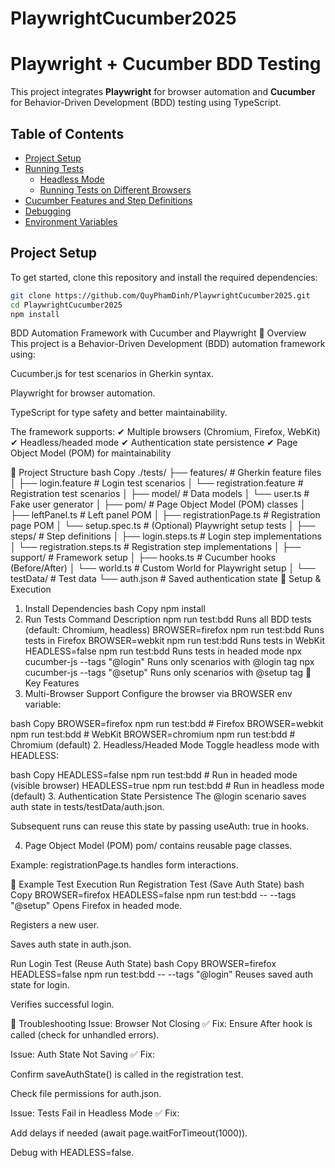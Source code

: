 # PlaywrightCucumber2025

# Playwright + Cucumber BDD Testing

This project integrates **Playwright** for browser automation and **Cucumber** for Behavior-Driven Development (BDD) testing using TypeScript.

## Table of Contents

- [Project Setup](#project-setup)
- [Running Tests](#running-tests)
  - [Headless Mode](#headless-mode)
  - [Running Tests on Different Browsers](#running-tests-on-different-browsers)
- [Cucumber Features and Step Definitions](#cucumber-features-and-step-definitions)
- [Debugging](#debugging)
- [Environment Variables](#environment-variables)

## Project Setup

To get started, clone this repository and install the required dependencies:

```bash
git clone https://github.com/QuyPhamDinh/PlaywrightCucumber2025.git
cd PlaywrightCucumber2025
npm install
```

BDD Automation Framework with Cucumber and Playwright
📌 Overview
This project is a Behavior-Driven Development (BDD) automation framework using:

Cucumber.js for test scenarios in Gherkin syntax.

Playwright for browser automation.

TypeScript for type safety and better maintainability.

The framework supports:
✔ Multiple browsers (Chromium, Firefox, WebKit)
✔ Headless/headed mode
✔ Authentication state persistence
✔ Page Object Model (POM) for maintainability

📂 Project Structure
bash
Copy
./tests/
├── features/ # Gherkin feature files
│ ├── login.feature # Login test scenarios
│ └── registration.feature # Registration test scenarios
│
├── model/ # Data models
│ └── user.ts # Fake user generator
│
├── pom/ # Page Object Model (POM) classes
│ ├── leftPanel.ts # Left panel POM
│ ├── registrationPage.ts # Registration page POM
│ └── setup.spec.ts # (Optional) Playwright setup tests
│
├── steps/ # Step definitions
│ ├── login.steps.ts # Login step implementations
│ └── registration.steps.ts # Registration step implementations
│
├── support/ # Framework setup
│ ├── hooks.ts # Cucumber hooks (Before/After)
│ └── world.ts # Custom World for Playwright setup
│
└── testData/ # Test data
└── auth.json # Saved authentication state
🚀 Setup & Execution

1. Install Dependencies
   bash
   Copy
   npm install
2. Run Tests
   Command Description
   npm run test:bdd Runs all BDD tests (default: Chromium, headless)
   BROWSER=firefox npm run test:bdd Runs tests in Firefox
   BROWSER=webkit npm run test:bdd Runs tests in WebKit
   HEADLESS=false npm run test:bdd Runs tests in headed mode
   npx cucumber-js --tags "@login" Runs only scenarios with @login tag
   npx cucumber-js --tags "@setup" Runs only scenarios with @setup tag
   🔧 Key Features
3. Multi-Browser Support
   Configure the browser via BROWSER env variable:

bash
Copy
BROWSER=firefox npm run test:bdd # Firefox
BROWSER=webkit npm run test:bdd # WebKit
BROWSER=chromium npm run test:bdd # Chromium (default) 2. Headless/Headed Mode
Toggle headless mode with HEADLESS:

bash
Copy
HEADLESS=false npm run test:bdd # Run in headed mode (visible browser)
HEADLESS=true npm run test:bdd # Run in headless mode (default) 3. Authentication State Persistence
The @login scenario saves auth state in tests/testData/auth.json.

Subsequent runs can reuse this state by passing useAuth: true in hooks.

4. Page Object Model (POM)
   pom/ contains reusable page classes.

Example: registrationPage.ts handles form interactions.

📝 Example Test Execution
Run Registration Test (Save Auth State)
bash
Copy
BROWSER=firefox HEADLESS=false npm run test:bdd -- --tags "@setup"
Opens Firefox in headed mode.

Registers a new user.

Saves auth state in auth.json.

Run Login Test (Reuse Auth State)
bash
Copy
BROWSER=firefox HEADLESS=false npm run test:bdd -- --tags "@login"
Reuses saved auth state for login.

Verifies successful login.

🔧 Troubleshooting
Issue: Browser Not Closing
✅ Fix: Ensure After hook is called (check for unhandled errors).

Issue: Auth State Not Saving
✅ Fix:

Confirm saveAuthState() is called in the registration test.

Check file permissions for auth.json.

Issue: Tests Fail in Headless Mode
✅ Fix:

Add delays if needed (await page.waitForTimeout(1000)).

Debug with HEADLESS=false.

